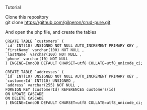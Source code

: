 Tutorial

Clone this repository<br>
git clone https://github.com/gilperon/crud-pure.git

And open the php file, and create the tables

    CREATE TABLE `customers` (
    `id` INT(10) UNSIGNED NOT NULL AUTO_INCREMENT PRIMARY KEY ,
    `firstName` varchar(100) NOT NULL ,
    `lastName` varchar(100) NOT NULL ,
    `phone` varchar(10) NOT NULL
    ) ENGINE=InnoDB DEFAULT CHARSET=utf8 COLLATE=utf8_unicode_ci;

    CREATE TABLE `addresses` (
    `id` INT(10) UNSIGNED NOT NULL AUTO_INCREMENT PRIMARY KEY ,
    `customerId` INT(10) UNSIGNED ,
    `address` varchar(255) NOT NULL ,
    FOREIGN KEY (customerId) REFERENCES customers(id)
    ON UPDATE CASCADE
    ON DELETE CASCADE
    ) ENGINE=InnoDB DEFAULT CHARSET=utf8 COLLATE=utf8_unicode_ci;
